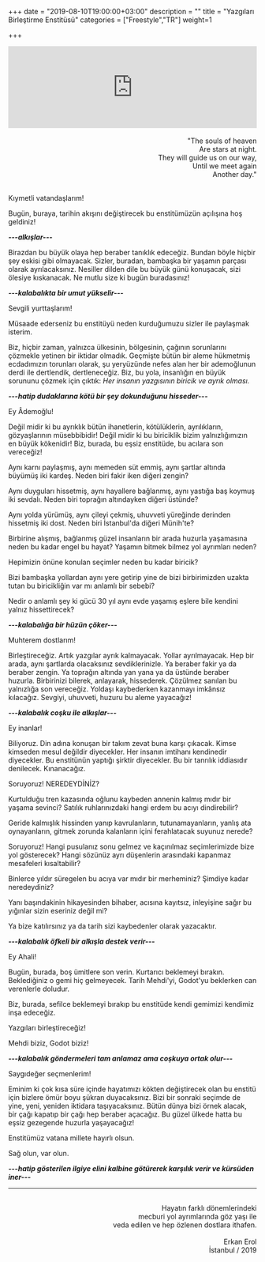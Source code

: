 +++
date = "2019-08-10T19:00:00+03:00"
description = ""
title = "Yazgıları Birleştirme Enstitüsü"
categories = ["Freestyle","TR"]
weight=1

+++

<iframe width="100%" height="166" scrolling="no" frameborder="no" allow="autoplay" src="https://w.soundcloud.com/player/?url=https%3A//api.soundcloud.com/tracks/28366936&color=%23ff5500&auto_play=false&hide_related=false&show_comments=true&show_user=true&show_reposts=false&show_teaser=true"></iframe>

<div style="text-align: right">
    <br>"The souls of heaven
    <br>Are stars at night.
    <br>They will guide us on our way,
    <br>Until we meet again
    <br>Another day."
</div>

<br>

Kıymetli vatandaşlarım!

Bugün, buraya, tarihin akışını değiştirecek bu enstitümüzün açılışına hoş geldiniz!

***---alkışlar---***

<!--more-->

Birazdan bu büyük olaya hep beraber tanıklık edeceğiz. Bundan böyle hiçbir şey eskisi gibi olmayacak. Sizler, buradan, bambaşka bir yaşamın parçası olarak ayrılacaksınız. Nesiller dilden dile bu büyük günü konuşacak, sizi ölesiye kıskanacak. Ne mutlu size ki bugün buradasınız!

***---kalabalıkta bir umut yükselir---***

Sevgili yurttaşlarım!

Müsaade ederseniz bu enstitüyü neden kurduğumuzu sizler ile paylaşmak isterim. 

Biz, hiçbir zaman, yalnızca ülkesinin, bölgesinin, çağının sorunlarını çözmekle yetinen bir iktidar olmadık. Geçmişte bütün bir aleme hükmetmiş ecdadımızın torunları olarak, şu yeryüzünde nefes alan her bir ademoğlunun derdi ile dertlendik, dertleneceğiz. Biz, bu yola, insanlığın en büyük sorununu çözmek için çıktık: *Her insanın yazgısının biricik ve ayrık olması.*

***---hatip dudaklarına kötü bir şey dokunduğunu hisseder---***

Ey Âdemoğlu!

Değil midir ki bu ayrıklık bütün ihanetlerin, kötülüklerin, ayrılıkların, gözyaşlarının müsebbibidir! Değil midir ki bu biriciklik bizim yalnızlığımızın en büyük kökenidir! Biz, burada, bu eşsiz enstitüde, bu acılara son vereceğiz!

Aynı karnı paylaşmış, aynı memeden süt emmiş, aynı şartlar altında büyümüş iki kardeş. Neden biri fakir iken diğeri zengin?

Aynı duyguları hissetmiş, aynı hayallere bağlanmış, aynı yastığa baş koymuş iki sevdalı. Neden biri toprağın altındayken diğeri üstünde?

Aynı yolda yürümüş, aynı çileyi çekmiş, uhuvveti yüreğinde derinden hissetmiş iki dost. Neden biri İstanbul'da diğeri Münih'te?

Birbirine alışmış, bağlanmış güzel insanların bir arada huzurla yaşamasına neden bu kadar engel bu hayat? Yaşamın bitmek bilmez yol ayrımları neden?

Hepimizin önüne konulan seçimler neden bu kadar biricik?

Bizi bambaşka yollardan aynı yere getirip yine de bizi birbirimizden uzakta tutan bu biricikliğin var mı anlamlı bir sebebi?

Nedir o anlamlı şey ki gücü 30 yıl aynı evde yaşamış eşlere bile kendini yalnız hissettirecek?

***---kalabalığa bir hüzün çöker---***

Muhterem dostlarım!

Birleştireceğiz. Artık yazgılar ayrık kalmayacak. Yollar ayrılmayacak. Hep bir arada, aynı şartlarda olacaksınız sevdiklerinizle. Ya beraber fakir ya da beraber zengin. Ya toprağın altında yan yana ya da üstünde beraber huzurla. Birbirinizi bilerek, anlayarak, hissederek. Çözülmez sanılan bu yalnızlığa son vereceğiz. Yoldaşı kaybederken kazanmayı imkânsız kılacağız. Sevgiyi, uhuvveti, huzuru bu aleme yayacağız!

***---kalabalık coşku ile alkışlar---***

Ey inanlar!

Biliyoruz. Din adına konuşan bir takım zevat buna karşı çıkacak. Kimse kimseden mesul değildir diyecekler. Her insanın imtihanı kendinedir diyecekler. Bu enstitünün yaptığı şirktir diyecekler. Bu bir tanrılık iddiasıdır denilecek. Kınanacağız.

Soruyoruz! NEREDEYDİNİZ? 

Kurtulduğu tren kazasında oğlunu kaybeden annenin kalmış mıdır bir yaşama sevinci? Satılık ruhlarınızdaki hangi erdem bu acıyı dindirebilir? 

Geride kalmışlık hissinden yanıp kavrulanların, tutunamayanların, yanlış ata oynayanların, gitmek zorunda kalanların içini ferahlatacak suyunuz nerede?

Soruyoruz! Hangi pusulanız sonu gelmez ve kaçınılmaz seçimlerimizde bize yol gösterecek? Hangi sözünüz ayrı düşenlerin arasındaki kapanmaz mesafeleri kısaltabilir?

Binlerce yıldır süregelen bu acıya var mıdır bir merheminiz? Şimdiye kadar neredeydiniz? 

Yanı başındakinin hikayesinden bihaber, acısına kayıtsız, inleyişine sağır bu yığınlar sizin eseriniz değil mi? 

Ya bize katılırsınız ya da tarih sizi kaybedenler olarak yazacaktır.

***---kalabalık öfkeli bir alkışla destek verir---***

Ey Ahali!

Bugün, burada, boş ümitlere son verin. Kurtarıcı beklemeyi bırakın. Beklediğiniz o gemi hiç gelmeyecek. Tarih Mehdi'yi, Godot'yu beklerken can verenlerle doludur.

Biz, burada, sefilce beklemeyi bırakıp bu enstitüde kendi gemimizi kendimiz inşa edeceğiz. 

Yazgıları birleştireceğiz!

Mehdi biziz, Godot biziz!

***---kalabalık göndermeleri tam anlamaz ama coşkuya ortak olur---***

Saygıdeğer seçmenlerim!

Eminim ki çok kısa süre içinde hayatımızı kökten değiştirecek olan bu enstitü için bizlere ömür boyu şükran duyacaksınız. Bizi bir sonraki seçimde de yine, yeni, yeniden iktidara taşıyacaksınız. Bütün dünya bizi örnek alacak, bir çağı kapatıp bir çağı hep beraber açacağız. Bu güzel ülkede hatta bu eşsiz gezegende huzurla yaşayacağız!

Enstitümüz vatana millete hayırlı olsun. 

Sağ olun, var olun. 

***---hatip gösterilen ilgiye elini kalbine götürerek karşılık verir ve kürsüden iner---***

-----------------

<div style="text-align: right">
    <br>Hayatın farklı dönemlerindeki 
    <br>mecburi yol ayrımlarında göz yaşı ile
    <br>veda edilen ve hep özlenen dostlara ithafen.
    <br>
    <br>Erkan Erol
    <br>İstanbul / 2019
</div>